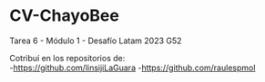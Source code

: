 # CV-ChayoBee
Tarea 6 - Módulo 1 - Desafío Latam 2023 G52

Cotribuí en los repositorios de:
<br>
-https://github.com/linsijiLaGuara
-https://github.com/raulespmol
